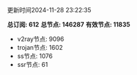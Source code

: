 更新时间2024-11-28 23:22:35

**总订阅: 612**
**总节点: 146287**
**有效节点: 11835**
- v2ray节点: 9096
- trojan节点: 1602
- ss节点: 1076
- ssr节点: 61
